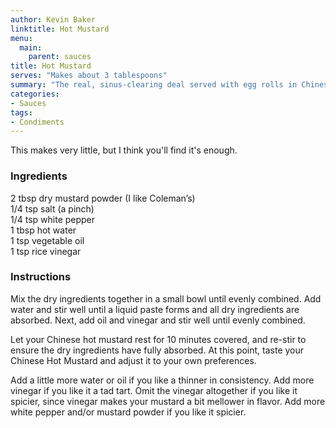 ```yaml
---
author: Kevin Baker
linktitle: Hot Mustard
menu:
  main:
    parent: sauces
title: Hot Mustard
serves: "Makes about 3 tablespoons"
summary: "The real, sinus-clearing deal served with egg rolls in Chinese-American restaurants."
categories:
- Sauces
tags:
- Condiments
---
```

This makes very little, but I think you'll find it's enough.

### Ingredients

<div class="ingredient-list">

2 tbsp dry mustard powder (I like Coleman’s)  
1/4 tsp salt (a pinch)  
1/4 tsp white pepper  
1 tbsp hot water  
1 tsp vegetable oil  
1 tsp rice vinegar  

</div>

### Instructions
Mix the dry ingredients together in a small bowl until evenly combined. Add water and stir well until a liquid paste forms and all dry ingredients are absorbed. Next, add oil and vinegar and stir well until evenly combined.

Let your Chinese hot mustard rest for 10 minutes covered, and re-stir to ensure the dry ingredients have fully absorbed. At this point, taste your Chinese Hot Mustard and adjust it to your own preferences.

Add a little more water or oil if you like a thinner in consistency. Add more vinegar if you like it a tad tart. Omit the vinegar altogether if you like it spicier, since vinegar makes your mustard a bit mellower in flavor. Add more white pepper and/or mustard powder if you like it spicier.